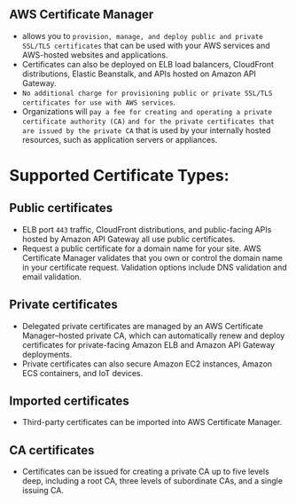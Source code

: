 AWS Certificate Manager
---

- allows you to `provision, manage, and deploy public and private SSL/TLS certificates` that can be used with your AWS services and AWS-hosted websites and applications.
- Certificates can also be deployed on ELB load balancers, CloudFront distributions, Elastic Beanstalk, and APIs hosted on Amazon API Gateway.
- `No additional charge for provisioning public or private SSL/TLS certificates for use with AWS services`.
- Organizations will `pay a fee for creating and operating a private certificate authority (CA)` `and for the private certificates that are issued by the private CA` that is used by your internally hosted resources, such as application servers or appliances.

# Supported Certificate Types:

## Public certificates

- ELB port `443` traffic, CloudFront distributions, and public-facing APIs hosted by Amazon API Gateway all use public certificates.
- Request a public certificate for a domain name for your site. AWS Certificate Manager validates that you own or control the domain name in your certificate request. Validation options include DNS validation and email validation.

## Private certificates

- Delegated private certificates are managed by an AWS Certificate Manager–hosted private CA, which can automatically renew and deploy certificates for private-facing Amazon ELB and Amazon API Gateway deployments.
- Private certificates can also secure Amazon EC2 instances, Amazon ECS containers, and IoT devices.

## Imported certificates

- Third-party certificates can be imported into AWS Certificate Manager.

## CA certificates

- Certificates can be issued for creating a private CA up to five levels deep, including a root CA, three levels of subordinate CAs, and a single issuing CA.

